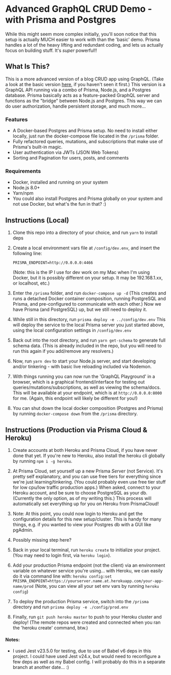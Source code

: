 # Advanced GraphQL CRUD Demo - with Prisma and Postgres

While this might seem more complex initially, you'll soon notice that this setup is actually MUCH easier to work with than the 'basic' demo. Prisma handles a lot of the heavy lifting and redundant coding, and lets us actually focus on building stuff. It's *super* powerful!!

## What Is This?

This is a more advanced version of a blog CRUD app using GraphQL. (Take a look at the basic version [here](https://github.com/stoutlabs/stoutlabs-graphql-demo), if you haven't seen it first.) This version is a GraphQL API running via a combo of Prisma, Node.js, and a Postgres database. Prisma basically acts as a feature-packed GraphQL server and functions as the "bridge" between Node.js and Postgres. This way we can do user authorization, handle persistent storage, and much more... 

### Features
- A Docker-based Postgres and Prisma setup. No need to install either locally, just run the docker-compose file located in the ```/prisma``` folder.
- Fully refactored queries, mutations, and subscriptions that make use of Prisma's built-in magic.
- User authentication via JWTs (JSON Web Tokens)
- Sorting and Pagination for users, posts, and comments

### Requirements
- Docker, installed and running on your system
- Node.js 8.0+
- Yarn/npm
- You could also install Postgres and Prisma globally on your system and not use Docker, but what's the fun in that? :)

## Instructions (Local)
1. Clone this repo into a directory of your choice, and run ```yarn``` to install deps

2. Create a local environment vars file at ```/config/dev.env```, and insert the following line: 
    ```
    PRISMA_ENDPOINT=http://0.0.0.0:4466
    ```
    (Note: this is the IP I use for dev work on my Mac when I'm using Docker, but it is possibly different on your setup. It may be 192.168.1.xx, or localhost, etc.)

3. Enter the ```/prisma``` folder, and run ```docker-compose up -d``` (This creates and runs a detached Docker container composition, running PostgreSQL and Prisma, and pre-configured to communicate with each other.) Now we have Prisma (and PostgreSQL) up, but we still need to deploy it.

2. While still in this directory, run ```prisma deploy -e ../config/dev.env``` This will deploy the service to the local Prisma server you just started above, using the local configuration settings in ```/config/dev.env```

2. Back out into the root directory, and run ```yarn get-schema``` to generate full schema data. (This is already included in the repo, but you will need to run this again if you add/remove any resolvers.)

2. Now, run ```yarn dev``` to start your Node.js server, and start developing and/or tinkering - with basic live reloading included via Nodemon.

2. With things running you can now run the 'GraphQL Playground' in a browser, which is a graphical frontend/interface for testing out queries/mutations/subscriptions, as well as viewing the schema/docs. This will be available at your endpoint, which is at ```http://0.0.0.0:8000``` for me. (Again, this endpoint will likely be different for you!)

3. You can shut down the local docker composition (Postgres and Prisma) by running ```docker-compose down``` from the ```/prisma``` directory.

## Instructions (Production via Prisma Cloud & Heroku)

1. Create accounts at both Heroku and Prisma Cloud, if you have never done that yet. If you're new to Heroku, also install the heroku cli globally by running ```npm i -g heroku```.

2. At Prisma Cloud, set yourself up a new Prisma *Server* (not Service). It's pretty self explanatory, and you can use free tiers for everything since we're just learning/tinkering. (You could probably even use free tier stuff for low cpu/low traffic production apps.) When asked, connect to your Heroku account, and be sure to choose PostgreSQL as your db. (Currently the only option, as of my writing this.) This process will automatically set everything up for you on Heroku from PrismaCloud!

3. Note: At this point, you could now login to Heroku and get the configuration details for this new setup/cluster. This is handy for many things, e.g. if you wanted to view your Postgres db with a GUI like pgAdmin.

2. Possibly missing step here?

2. Back in your local terminal, run ```heroku create``` to initialize your project. (You may need to login first, via ```heroku login```).

3. Add your production Prisma endpoint (not the client) via an environment variable on whatever service you're using... with Heroku, we can easily do it via command line with: ```heroku config:set PRISMA_ENDPOINT=https://yourserver.name.at.herokuapp.com/your-app-name/prod``` (Note, you can view all your set env vars by running ```heroku config```)

4. To deploy the production Prisma service, switch into the ```/prisma``` directory and run ```prisma deploy -e ./config/prod.env```

4. Finally, run ```git push heroku master``` to push to your Heroku cluster and deploy! (The remote repos were created and connected when you ran the 'heroku create' command, btw.)


#### Notes:

* I used Jest v23.5.0 for testing, due to use of Babel v6 deps in this project. I could have used Jest v24.x, but would need to reconfigure a few deps as well as my Babel config. I will probably do this in a separate branch at another date... :)
